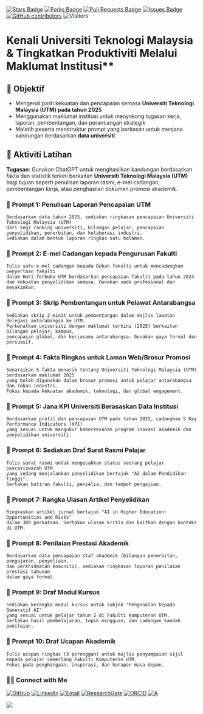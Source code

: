 <a href="https://github.com/drshahizan/short-course/stargazers"><img src="https://img.shields.io/github/stars/drshahizan/short-course" alt="Stars Badge"/></a>
<a href="https://github.com/drshahizan/short-course/network/members"><img src="https://img.shields.io/github/forks/drshahizan/short-course" alt="Forks Badge"/></a>
<a href="https://github.com/drshahizan/short-course/pulls"><img src="https://img.shields.io/github/issues-pr/drshahizan/short-course" alt="Pull Requests Badge"/></a>
<a href="https://github.com/drshahizan/short-course"><img src="https://img.shields.io/github/issues/drshahizan/short-course" alt="Issues Badge"/></a>
<a href="https://github.com/drshahizan/short-course/graphs/contributors"><img alt="GitHub contributors" src="https://img.shields.io/github/contributors/drshahizan/short-course?color=2b9348"></a>
![Visitors](https://api.visitorbadge.io/api/visitors?path=https%3A%2F%2Fgithub.com%2Fdrshahizan%2Fshort-course&labelColor=%23d9e3f0&countColor=%23697689&style=flat)

# Kenali Universiti Teknologi Malaysia & Tingkatkan Produktiviti Melalui Maklumat Institusi**

## 🎯 Objektif

* Mengenal pasti kekuatan dan pencapaian semasa **Universiti Teknologi Malaysia (UTM) pada tahun 2025**
* Menggunakan maklumat institusi untuk menyokong tugasan kerja, laporan, pembentangan, dan perancangan strategik
* Melatih peserta menstruktur prompt yang berkesan untuk menjana kandungan berdasarkan **data universiti**

## 📌 **Aktiviti Latihan**

**Tugasan**: Gunakan ChatGPT untuk menghasilkan kandungan berdasarkan fakta dan statistik terkini berkaitan **Universiti Teknologi Malaysia (UTM)** bagi tujuan seperti penulisan laporan rasmi, e-mel cadangan, pembentangan kerja, atau penghasilan dokumen promosi akademik.


### 💬 **Prompt 1: Penulisan Laporan Pencapaian UTM**

```
Berdasarkan data tahun 2025, sediakan ringkasan pencapaian Universiti Teknologi Malaysia (UTM) 
dari segi ranking universiti, bilangan pelajar, pencapaian penyelidikan, penerbitan, dan kolaborasi industri. 
Sediakan dalam bentuk laporan ringkas satu halaman.
```

### 💬 **Prompt 2: E-mel Cadangan kepada Pengurusan Fakulti**

```
Tulis satu e-mel cadangan kepada Dekan fakulti untuk mencadangkan penyertaan fakulti 
dalam Hari Terbuka UTM berdasarkan pencapaian fakulti pada tahun 2024 
dan kekuatan penyelidikan semasa. Gunakan nada profesional dan meyakinkan.
```

### 💬 **Prompt 3: Skrip Pembentangan untuk Pelawat Antarabangsa**

```
Sediakan skrip 2 minit untuk pembentangan dalam majlis lawatan delegasi antarabangsa ke UTM. 
Perkenalkan universiti dengan maklumat terkini (2025) berkaitan bilangan pelajar, kampus, 
pencapaian global, dan kerjasama antarabangsa. Gunakan gaya formal dan persuasif.
```

### 💬 **Prompt 4: Fakta Ringkas untuk Laman Web/Brosur Promosi**

```
Senaraikan 5 fakta menarik tentang Universiti Teknologi Malaysia (UTM) berdasarkan maklumat 2025 
yang boleh digunakan dalam brosur promosi untuk pelajar antarabangsa dan rakan industri. 
Fokus kepada kekuatan akademik, teknologi, dan global engagement.
```

### 💬 **Prompt 5: Jana KPI Universiti Berasaskan Data Institusi**

```
Berdasarkan profil dan pencapaian UTM pada tahun 2025, cadangkan 5 Key Performance Indicators (KPI) 
yang sesuai untuk mengukur keberkesanan program inovasi akademik dan penyelidikan universiti.
```

### 💬 **Prompt 6: Sediakan Draf Surat Rasmi Pelajar**

```
Tulis surat rasmi untuk mengesahkan status seorang pelajar pascasiswazah UTM 
yang sedang menjalankan penyelidikan bertajuk "AI dalam Pendidikan Tinggi". 
Sertakan butiran fakulti, penyelia, dan tempoh pengajian.
```

### 💬 **Prompt 7: Rangka Ulasan Artikel Penyelidikan**

```
Ringkaskan artikel jurnal bertajuk "AI in Higher Education: Opportunities and Risks" 
dalam 300 perkataan. Sertakan ulasan kritis dan kaitkan dengan konteks di UTM.
```

### 💬 **Prompt 8: Penilaian Prestasi Akademik**

```
Berdasarkan data pencapaian staf akademik (bilangan penerbitan, pengajaran, penyeliaan, 
dan perkhidmatan komuniti), sediakan ringkasan laporan penilaian prestasi tahunan 
dalam gaya formal.
```

### 💬 **Prompt 9: Draf Modul Kursus**

```
Sediakan kerangka modul kursus untuk subjek "Pengenalan kepada Generatif AI" 
yang sesuai untuk pelajar tahun 2 di Fakulti Komputeran UTM. 
Sertakan hasil pembelajaran, topik mingguan, dan cadangan kaedah penilaian.
```

### 💬 **Prompt 10: Draf Ucapan Akademik**

```
Tulis ucapan ringkas (3 perenggan) untuk majlis penyampaian sijil 
kepada pelajar cemerlang Fakulti Komputeran UTM. 
Fokus pada penghargaan, inspirasi, dan harapan masa depan.
```

### 🙌🏻 Connect with Me
<p align="left">
    <a href="https://github.com/drshahizan" target="_blank"><img alt="GitHub" src="https://img.shields.io/badge/-@drshahizan-181717?style=flat-square&logo=GitHub&logoColor=white"></a>
    <a href="https://www.linkedin.com/in/drshahizan" target="_blank"><img alt="LinkedIn" src="https://img.shields.io/badge/-drshahizan-blue?style=flat-square&logo=Linkedin&logoColor=white&link=https://www.linkedin.com/in/drshahizan/"></a>
    <a href="mailto:shahizan@utm.my" target="_blank"><img alt="Email" src="https://img.shields.io/badge/-shahizan@utm.my-c14438?style=flat-square&logo=Gmail&logoColor=white&link=mailto:shahizan@utm.my.com"></a>
    <a href="https://www.researchgate.net/profile/Mohd-Othman-28" target="_blank"><img alt="ResearchGate" src="https://img.shields.io/badge/-ResearchGate-00CCBB?style=flat-square&logo=ResearchGate&logoColor=white"></a>
    <a href="https://orcid.org/0000-0003-4261-1873" target="_blank"><img alt="ORCID" src="https://img.shields.io/badge/-ORCID-A6CE39?style=flat-square&logo=ORCID&logoColor=white"></a> 
 <a href="https://visitorbadge.io/status?path=https%3A%2F%2Fgithub.com%2Fdrshahizan" target="_blank"><img alt="A" src="https://api.visitorbadge.io/api/visitors?path=https%3A%2F%2Fgithub.com%2Fdrshahizan&labelColor=%23697689&countColor=%23555555&style=plastic"></a>
 
![](https://hit.yhype.me/github/profile?user_id=81284918)
</p>

